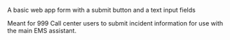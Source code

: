 A basic web app form with a submit button and a text input fields

Meant for 999 Call center users to submit incident information for use with the main EMS assistant.
